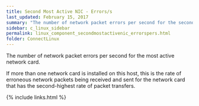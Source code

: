```yaml
---
title: Second Most Active NIC - Errors/s
last_updated: February 15, 2017
summary: "The number of network packet errors per second for the second most active network card."
sidebar: c_linux_sidebar
permalink: linux_component_secondmostactivenic_errorspers.html
folder: ConnectLinux
---
```

The number of network packet errors per second for the most active network card.

If more than one network card is installed on this host, this is the rate of erroneous network packets being received and sent for the network card that has the second-highest rate of packet transfers.



{% include links.html %}
